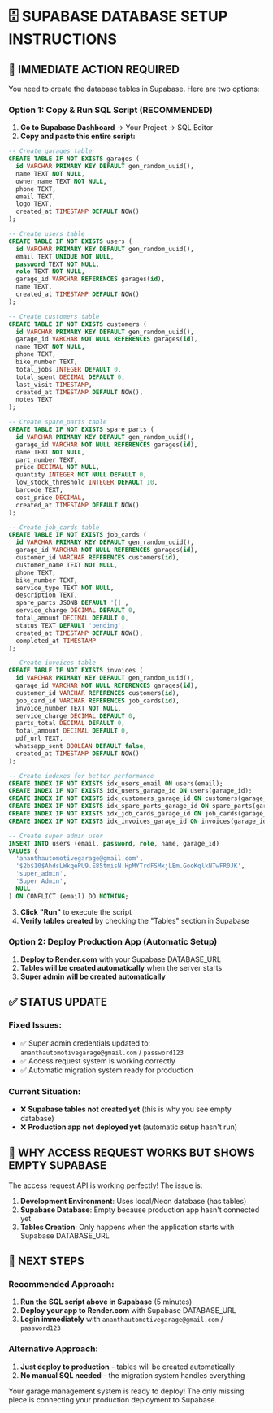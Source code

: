 # 🗄️ SUPABASE DATABASE SETUP INSTRUCTIONS

## 🎯 **IMMEDIATE ACTION REQUIRED**

You need to create the database tables in Supabase. Here are two options:

### **Option 1: Copy & Run SQL Script (RECOMMENDED)**

1. **Go to Supabase Dashboard** → Your Project → SQL Editor
2. **Copy and paste this entire script:**

```sql
-- Create garages table
CREATE TABLE IF NOT EXISTS garages (
  id VARCHAR PRIMARY KEY DEFAULT gen_random_uuid(),
  name TEXT NOT NULL,
  owner_name TEXT NOT NULL,
  phone TEXT,
  email TEXT,
  logo TEXT,
  created_at TIMESTAMP DEFAULT NOW()
);

-- Create users table
CREATE TABLE IF NOT EXISTS users (
  id VARCHAR PRIMARY KEY DEFAULT gen_random_uuid(),
  email TEXT UNIQUE NOT NULL,
  password TEXT NOT NULL,
  role TEXT NOT NULL,
  garage_id VARCHAR REFERENCES garages(id),
  name TEXT,
  created_at TIMESTAMP DEFAULT NOW()
);

-- Create customers table
CREATE TABLE IF NOT EXISTS customers (
  id VARCHAR PRIMARY KEY DEFAULT gen_random_uuid(),
  garage_id VARCHAR NOT NULL REFERENCES garages(id),
  name TEXT NOT NULL,
  phone TEXT,
  bike_number TEXT,
  total_jobs INTEGER DEFAULT 0,
  total_spent DECIMAL DEFAULT 0,
  last_visit TIMESTAMP,
  created_at TIMESTAMP DEFAULT NOW(),
  notes TEXT
);

-- Create spare_parts table
CREATE TABLE IF NOT EXISTS spare_parts (
  id VARCHAR PRIMARY KEY DEFAULT gen_random_uuid(),
  garage_id VARCHAR NOT NULL REFERENCES garages(id),
  name TEXT NOT NULL,
  part_number TEXT,
  price DECIMAL NOT NULL,
  quantity INTEGER NOT NULL DEFAULT 0,
  low_stock_threshold INTEGER DEFAULT 10,
  barcode TEXT,
  cost_price DECIMAL,
  created_at TIMESTAMP DEFAULT NOW()
);

-- Create job_cards table
CREATE TABLE IF NOT EXISTS job_cards (
  id VARCHAR PRIMARY KEY DEFAULT gen_random_uuid(),
  garage_id VARCHAR NOT NULL REFERENCES garages(id),
  customer_id VARCHAR REFERENCES customers(id),
  customer_name TEXT NOT NULL,
  phone TEXT,
  bike_number TEXT,
  service_type TEXT NOT NULL,
  description TEXT,
  spare_parts JSONB DEFAULT '[]',
  service_charge DECIMAL DEFAULT 0,
  total_amount DECIMAL DEFAULT 0,
  status TEXT DEFAULT 'pending',
  created_at TIMESTAMP DEFAULT NOW(),
  completed_at TIMESTAMP
);

-- Create invoices table
CREATE TABLE IF NOT EXISTS invoices (
  id VARCHAR PRIMARY KEY DEFAULT gen_random_uuid(),
  garage_id VARCHAR NOT NULL REFERENCES garages(id),
  customer_id VARCHAR REFERENCES customers(id),
  job_card_id VARCHAR REFERENCES job_cards(id),
  invoice_number TEXT NOT NULL,
  service_charge DECIMAL DEFAULT 0,
  parts_total DECIMAL DEFAULT 0,
  total_amount DECIMAL DEFAULT 0,
  pdf_url TEXT,
  whatsapp_sent BOOLEAN DEFAULT false,
  created_at TIMESTAMP DEFAULT NOW()
);

-- Create indexes for better performance
CREATE INDEX IF NOT EXISTS idx_users_email ON users(email);
CREATE INDEX IF NOT EXISTS idx_users_garage_id ON users(garage_id);
CREATE INDEX IF NOT EXISTS idx_customers_garage_id ON customers(garage_id);
CREATE INDEX IF NOT EXISTS idx_spare_parts_garage_id ON spare_parts(garage_id);
CREATE INDEX IF NOT EXISTS idx_job_cards_garage_id ON job_cards(garage_id);
CREATE INDEX IF NOT EXISTS idx_invoices_garage_id ON invoices(garage_id);

-- Create super admin user
INSERT INTO users (email, password, role, name, garage_id) 
VALUES (
  'ananthautomotivegarage@gmail.com',
  '$2b$10$AhdsLWkqePU9.E85tmisN.HpMYTrdFSMxjLEm.GooKqlkNTwFR0JK',
  'super_admin',
  'Super Admin',
  NULL
) ON CONFLICT (email) DO NOTHING;
```

3. **Click "Run"** to execute the script
4. **Verify tables created** by checking the "Tables" section in Supabase

### **Option 2: Deploy Production App (Automatic Setup)**

1. **Deploy to Render.com** with your Supabase DATABASE_URL
2. **Tables will be created automatically** when the server starts
3. **Super admin will be created automatically**

## ✅ **STATUS UPDATE**

### **Fixed Issues:**
- ✅ Super admin credentials updated to: `ananthautomotivegarage@gmail.com` / `password123`  
- ✅ Access request system is working correctly
- ✅ Automatic migration system ready for production

### **Current Situation:**
- ❌ **Supabase tables not created yet** (this is why you see empty database)
- ❌ **Production app not deployed yet** (automatic setup hasn't run)

## 🔧 **WHY ACCESS REQUEST WORKS BUT SHOWS EMPTY SUPABASE**

The access request API is working perfectly! The issue is:

1. **Development Environment**: Uses local/Neon database (has tables)
2. **Supabase Database**: Empty because production app hasn't connected yet
3. **Tables Creation**: Only happens when the application starts with Supabase DATABASE_URL

## 🚀 **NEXT STEPS**

### **Recommended Approach:**
1. **Run the SQL script above in Supabase** (5 minutes)
2. **Deploy your app to Render.com** with Supabase DATABASE_URL
3. **Login immediately** with `ananthautomotivegarage@gmail.com` / `password123`

### **Alternative Approach:**
1. **Just deploy to production** - tables will be created automatically
2. **No manual SQL needed** - the migration system handles everything

Your garage management system is ready to deploy! The only missing piece is connecting your production deployment to Supabase.